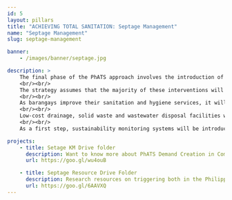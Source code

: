 ```yaml
---
id: 5
layout: pillars
title: "ACHIEVING TOTAL SANITATION: Septage Management"
name: "Septage Management"
slug: septage-management

banner:
    - /images/banner/septage.jpg

description: >
    The final phase of the PhATS approach involves the introduction of the safe management of solid and liquid wastes, including drainage and the recycling and reuse of waste; and the development and strengthening of water quality monitoring systems, allied with the promotion of water supply protection, sanitary surveys, and safe water storage and handling.
    <br/><br/>
    The strategy assumes that the majority of these interventions will be piloted in the most progressive barangays and municipalities, with a focus on barangays that have either graduated to G2 Sustainable Sanitation barangay status, or seem likely to graduate in the near future. The intention is not to promote expensive, high-technology approaches, but to develop and refine simple and appropriate technologies and systems that can be implemented, operated and maintained by resource-scarce local governments in the typhoon-affected areas.
    <br/><br/>
    As barangays improve their sanitation and hygiene services, it will become important to introduce basic water safety planning and public health monitoring systems that are designed to detect major sanitation, hygiene or water supply problems. Point of use water quality testing and response protocols will be developed and piloted in G1 and G2 barangays, accompanied by advocacy to LGUS for the allocation of appropriate budgets and resources to sustain these services.
    <br/><br/>
    Low-cost drainage, solid waste and wastewater disposal facilities will be constructed to demonstrate and promote cost-effective waste management solutions, and encourage LGUs to work towards G3 Total Sanitation Barangay status. Where septic tanks are preferred or required (due to potential contamination of vulnerable groundwater or surface water resources), faecal sludge management (FSM) systems should be introduced. These systems will need to be appropriate for the largely rural contexts in which most implementing partners will be working, focusing on technologies and approaches that can be implemented and maintained by low capacity local governments and small private providers, in recognition that few previous FSM interventions in the Philippines have been either successful or sustainable.
    <br/><br/>
    As a first step, sustainability monitoring systems will be introduced as part of the G2 graduation process, with the aim of tracking what happens to toilet pits and septic tanks as they fill up and start to cause problems – whether pits are emptied or replaced; whether septic tanks are regularly desludged; whether effluent from either toilet pits or septic tanks contaminates local water bodies or open spaces; and whether any removed pit contents or septic sludge are then safely transported, treated or disposed. Improved information on the extent and nature of these sustainability problems will be an important driver for local governments and sanitation stakeholders to finance, develop and implement appropriate solutions in areas that face public health hazards associated with unsafe sanitation and waste management systems.

projects:
    - title: Setage KM Drive folder
      description: Want to know more about PhATS Demand Creation in Communities? Check out the latest Knowledge Management Pieces!
      url: https://goo.gl/wu4ouB

    - title: Septage Resource Drive Folder
      description: Research resources on triggering both in the Philippines and around the world can be found here.
      url: https://goo.gl/6AAVXQ
---
```

